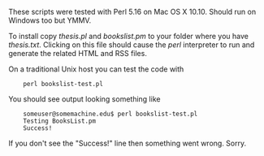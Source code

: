 
These scripts were tested with Perl 5.16 on Mac OS X 10.10.  Should run on Windows too but YMMV.  

To install copy _thesis.pl_ and _bookslist.pm_ to your folder where you have _thesis.txt_.  Clicking on this 
file should cause the *perl* interpreter to run and generate the related HTML and RSS files.

On a traditional Unix host you can test the code with 

```
    perl bookslist-test.pl
```

You should see output looking something like

```
    someuser@somemachine.edu$ perl bookslist-test.pl
    Testing BooksList.pm
    Success!
```

If you don't see the "Success!" line then something went wrong. Sorry.


